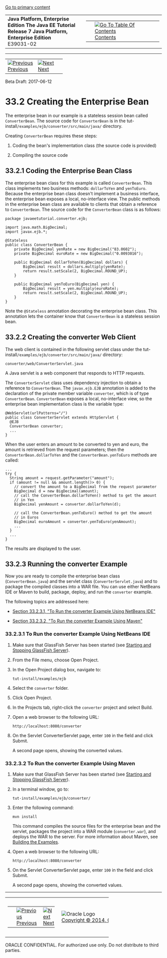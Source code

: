 [Go to primary content](#BEGIN)

<table>
<colgroup>
<col width="50%" />
<col width="50%" />
</colgroup>
<tbody>
<tr class="odd">
<td><strong>Java Platform, Enterprise Edition The Java EE Tutorial</strong><br />
<strong>Release 7 Java Platform, Enterprise Edition</strong><br />
E39031-02</td>
<td><table>
<tbody>
<tr class="odd">
<td> </td>
<td><a href="toc.htm"><img src="../../dcommon/gifs/toc.gif" alt="Go To Table Of Contents" /><br />
<span class="icon">Contents</span></a></td>
</tr>
</tbody>
</table></td>
</tr>
</tbody>
</table>

-----

<table>
<tbody>
<tr class="odd">
<td><a href="ejb-gettingstarted001.htm"><img src="../../dcommon/gifs/leftnav.gif" alt="Previous" /><br />
<span class="icon">Previous</span></a> </td>
<td><a href="ejb-gettingstarted003.htm"><img src="../../dcommon/gifs/rightnav.gif" alt="Next" /><br />
<span class="icon">Next</span></a></td>
<td> </td>
</tr>
</tbody>
</table>

Beta Draft: 2017-06-12

# 33.2 Creating the Enterprise Bean

The enterprise bean in our example is a stateless session bean called
`ConverterBean`. The source code for `ConverterBean` is in the
tut-install`/examples/ejb/converter/src/main/java/` directory.

Creating `ConverterBean` requires these steps:

1.  Coding the bean's implementation class (the source code is provided)

2.  Compiling the source code

## 33.2.1 Coding the Enterprise Bean Class

The enterprise bean class for this example is called `ConverterBean`.
This class implements two business methods: `dollarToYen` and
`yenToEuro`. Because the enterprise bean class doesn't implement a
business interface, the enterprise bean exposes a local, no-interface
view. The public methods in the enterprise bean class are available to
clients that obtain a reference to `ConverterBean`. The source code for
the `ConverterBean` class is as follows:

``` oac_no_warn
package javaeetutorial.converter.ejb;

import java.math.BigDecimal;
import javax.ejb.*;

@Stateless
public class ConverterBean {
    private BigDecimal yenRate = new BigDecimal("83.0602");
    private BigDecimal euroRate = new BigDecimal("0.0093016");

    public BigDecimal dollarToYen(BigDecimal dollars) {
        BigDecimal result = dollars.multiply(yenRate);
        return result.setScale(2, BigDecimal.ROUND_UP);
    }

    public BigDecimal yenToEuro(BigDecimal yen) {
        BigDecimal result = yen.multiply(euroRate);
        return result.setScale(2, BigDecimal.ROUND_UP);
    }
}
```

Note the `@Stateless` annotation decorating the enterprise bean class.
This annotation lets the container know that `ConverterBean` is a
stateless session bean.

## 33.2.2 Creating the converter Web Client

The web client is contained in the following servlet class under the
tut-install`/examples/ejb/converter/src/main/java/` directory:

``` oac_no_warn
converter/web/ConverterServlet.java
```

A Java servlet is a web component that responds to HTTP requests.

The `ConverterServlet` class uses dependency injection to obtain a
reference to `ConverterBean`. The `javax.ejb.EJB` annotation is added to
the declaration of the private member variable `converter`, which is of
type `ConverterBean`. `ConverterBean` exposes a local, no-interface
view, so the enterprise bean implementation class is the variable type:

``` oac_no_warn
@WebServlet(urlPatterns="/")
public class ConverterServlet extends HttpServlet {
  @EJB
  ConverterBean converter;
  ...
}
```

When the user enters an amount to be converted to yen and euro, the
amount is retrieved from the request parameters; then the
`ConverterBean.dollarToYen` and the `ConverterBean.yenToEuro` methods
are called:

``` oac_no_warn
...
try {
  String amount = request.getParameter("amount");
  if (amount != null && amount.length()> 0) {
    // convert the amount to a BigDecimal from the request parameter
    BigDecimal d = new BigDecimal(amount);
    // call the ConverterBean.dollarToYen() method to get the amount
    // in Yen
    BigDecimal yenAmount = converter.dollarToYen(d);

    // call the ConverterBean.yenToEuro() method to get the amount
    // in Euros
    BigDecimal euroAmount = converter.yenToEuro(yenAmount);
    ...
  }
  ...
}
```

The results are displayed to the user.

## 33.2.3 Running the converter Example

Now you are ready to compile the enterprise bean class
(`ConverterBean.java`) and the servlet class (`ConverterServlet.java`)
and to package the compiled classes into a WAR file. You can use either
NetBeans IDE or Maven to build, package, deploy, and run the `converter`
example.

The following topics are addressed here:

  - [Section 33.2.3.1, "To Run the converter Example Using NetBeans
    IDE"](#GIPUM)

  - [Section 33.2.3.2, "To Run the converter Example Using
    Maven"](#GIPVQ)

### 33.2.3.1 To Run the converter Example Using NetBeans IDE

1.  Make sure that GlassFish Server has been started (see [Starting and
    Stopping GlassFish Server](usingexamples002.htm#BNADI)).

2.  From the File menu, choose Open Project.

3.  In the Open Project dialog box, navigate to:
    
    ``` oac_no_warn
    tut-install/examples/ejb
    ```

4.  Select the `converter` folder.

5.  Click Open Project.

6.  In the Projects tab, right-click the `converter` project and select
    Build.

7.  Open a web browser to the following URL:
    
    ``` oac_no_warn
    http://localhost:8080/converter
    ```

8.  On the Servlet ConverterServlet page, enter `100` in the field and
    click Submit.
    
    A second page opens, showing the converted values.

### 33.2.3.2 To Run the converter Example Using Maven

1.  Make sure that GlassFish Server has been started (see [Starting and
    Stopping GlassFish Server](usingexamples002.htm#BNADI)).

2.  In a terminal window, go to:
    
    ``` oac_no_warn
    tut-install/examples/ejb/converter/
    ```

3.  Enter the following command:
    
    ``` oac_no_warn
    mvn install
    ```
    
    This command compiles the source files for the enterprise bean and
    the servlet, packages the project into a WAR module
    (`converter.war`), and deploys the WAR to the server. For more
    information about Maven, see [Building the
    Examples](usingexamples005.htm#BNAAN).

4.  Open a web browser to the following URL:
    
    ``` oac_no_warn
    http://localhost:8080/converter
    ```

5.  On the Servlet ConverterServlet page, enter `100` in the field and
    click Submit.
    
    A second page opens, showing the converted values.

-----

<table style="width:66%;">
<colgroup>
<col width="33%" />
<col width="0%" />
<col width="33%" />
</colgroup>
<tbody>
<tr class="odd">
<td><table style="width:96%;">
<colgroup>
<col width="0%" />
<col width="48%" />
<col width="48%" />
</colgroup>
<tbody>
<tr class="odd">
<td> </td>
<td><a href="ejb-gettingstarted001.htm"><img src="../../dcommon/gifs/leftnav.gif" alt="Previous" /><br />
<span class="icon">Previous</span></a> </td>
<td><a href="ejb-gettingstarted003.htm"><img src="../../dcommon/gifs/rightnav.gif" alt="Next" /><br />
<span class="icon">Next</span></a></td>
</tr>
</tbody>
</table></td>
<td><img src="../../dcommon/gifs/oracle.gif" alt="Oracle Logo" class="copyrightlogo" /> <a href="../../dcommon/html/cpyr.htm"><br />
<span class="copyrightlogo">Copyright © 2014, Oracle and/or its affiliates. All rights reserved.</span></a></td>
<td><table>
<tbody>
<tr class="odd">
<td> </td>
<td><a href="toc.htm"><img src="../../dcommon/gifs/toc.gif" alt="Go To Table Of Contents" /><br />
<span class="icon">Contents</span></a></td>
</tr>
</tbody>
</table></td>
</tr>
</tbody>
</table>

ORACLE CONFIDENTIAL. For authorized use only. Do not distribute to third parties.
